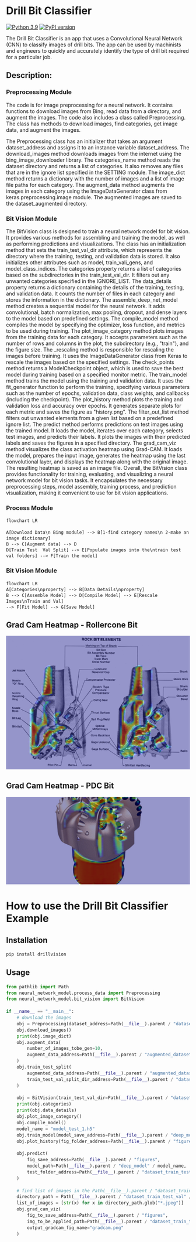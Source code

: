 # Drill Bit Classifier
[![Python 3.9](https://img.shields.io/badge/python-3.9-blue.svg)](https://www.python.org/downloads/release/python-360/)
[![PyPI version](https://badge.fury.io/py/drillvision.svg)](https://badge.fury.io/py/drillvision)

The Drill Bit Classifier is an app that uses a Convolutional Neural Network (CNN) to 
classify images of drill bits. The app can be used by machinists and engineers to 
quickly and accurately identify the type of drill bit required for a particular job.

## Description:
### Preprocessing Module
The code is for image preprocessing for a neural network. 
It contains functions to download images from Bing, read data from a directory, 
and augment the images. The code also includes a class called Preprocessing. 
The class has methods to download images, find categories, get image data, and 
augment the images.

The Preprocessing class has an initializer that takes an argument dataset_address 
and assigns it to an instance variable dataset_address. The download_images method 
downloads images from the internet using the bing_image_downloader library. 
The categories_name method reads the dataset directory and returns a list of categories. 
It also removes any files that are in the ignore list specified in the SETTING module. 
The image_dict method returns a dictionary with the number of images and a list of image 
file paths for each category. The augment_data method augments the images in each 
category using the ImageDataGenerator class from keras.preprocessing.image module. 
The augmented images are saved to the dataset_augmented directory.

### Bit Vision Module
The BitVision class is designed to train a neural network model for bit vision. It provides various methods for assembling and training the model, as well as performing predictions and visualizations.
The class has an initialization method that sets the train_test_val_dir attribute, which represents the directory where the training, testing, and validation data is stored. It also initializes other attributes such as model, train_vali_gens, and model_class_indices.
The categories property returns a list of categories based on the subdirectories in the train_test_val_dir. It filters out any unwanted categories specified in the IGNORE_LIST.
The data_details property returns a dictionary containing the details of the training, testing, and validation data. It counts the number of files in each category and stores the information in the dictionary.
The assemble_deep_net_model method creates a sequential model for the neural network. It adds convolutional, batch normalization, max pooling, dropout, and dense layers to the model based on predefined settings.
The compile_model method compiles the model by specifying the optimizer, loss function, and metrics to be used during training.
The plot_image_category method plots images from the training data for each category. It accepts parameters such as the number of rows and columns in the plot, the subdirectory (e.g., "train"), and the figure size.
The _rescaling method is responsible for rescaling the images before training. It uses the ImageDataGenerator class from Keras to rescale the images based on the specified settings.
The check_points method returns a ModelCheckpoint object, which is used to save the best model during training based on a specified monitor metric.
The train_model method trains the model using the training and validation data. It uses the fit_generator function to perform the training, specifying various parameters such as the number of epochs, validation data, class weights, and callbacks (including the checkpoint).
The plot_history method plots the training and validation loss and accuracy over epochs. It generates separate plots for each metric and saves the figure as "history.png".
The filter_out_list method filters out unwanted elements from a given list based on a predefined ignore list.
The predict method performs predictions on test images using the trained model. It loads the model, iterates over each category, selects test images, and predicts their labels. It plots the images with their predicted labels and saves the figures in a specified directory.
The grad_cam_viz method visualizes the class activation heatmap using Grad-CAM. It loads the model, prepares the input image, generates the heatmap using the last convolutional layer, and displays the heatmap along with the original image. The resulting heatmap is saved as an image file.
Overall, the BitVision class provides functionality for training, evaluating, and visualizing a neural network model for bit vision tasks. It encapsulates the necessary preprocessing steps, model assembly, training process, and prediction visualization, making it convenient to use for bit vision applications.

### Process Module
```mermaid
flowchart LR

A[Download Data\n Bing module] --> B[1-find category names\n 2-make an image dictionary]
B --> C[Augment data] --> D
D[Train Test  Val Split] --> E[Populate images into the\ntrain test val folders] --> F[Train the model]
```


### Bit Vision Module
```mermaid
flowchart LR
A[Categories\nproperty] --> B[Data Details\nproperty]
B --> C[Assemble Model] --> D[Compile Model] --> E[Rescale Images\nTrain and Val] 
--> F[Fit Model] --> G[Save Model]
```


[//]: # (# CNN Model Prediction on Test Data)

[//]: # (![alt text]&#40;figures/prediction_pdc_bit.png "Logo Title Text 1"&#41;)

[//]: # (![alt text]&#40;figures/prediction_rollercone_bit.png "Logo Title Text 1"&#41;)


## Grad Cam Heatmap - Rollercone Bit
![alt text](figures/grad_cam_rc_1.png "Logo Title Text 1")

## Grad Cam Heatmap - PDC Bit
![alt text](figures/grad_cam_pdc_1.png "Logo Title Text 1")


# How to use the Drill Bit Classifier Example
## Installation
```bash
pip install drillvision
```
## Usage
```python
from pathlib import Path
from neural_network_model.process_data import Preprocessing
from neural_network_model.bit_vision import BitVision

if __name__ == "__main__":
    # download the images
    obj = Preprocessing(dataset_address=Path(__file__).parent / "dataset")
    obj.download_images()
    print(obj.image_dict)
    obj.augment_data(
        number_of_images_tobe_gen=10,
        augment_data_address=Path(__file__).parent / "augmented_dataset"
    )
    obj.train_test_split(
        augmented_data_address=Path(__file__).parent / "augmented_dataset",
        train_test_val_split_dir_address=Path(__file__).parent / "dataset_train_test_val"
    )

    obj = BitVision(train_test_val_dir=Path(__file__).parent / "dataset_train_test_val")
    print(obj.categories)
    print(obj.data_details)
    obj.plot_image_category()
    obj.compile_model()
    model_name = "model_test_1.h5"
    obj.train_model(model_save_address=Path(__file__).parent / "deep_model" / model_name)
    obj.plot_history(fig_folder_address=Path(__file__).parent / "figures")

    obj.predict(
        fig_save_address=Path(__file__).parent / "figures",
        model_path=Path(__file__).parent / "deep_model" / model_name,
        test_folder_address=Path(__file__).parent / "dataset_train_test_val" / "test"
    )

    # find list of images in the Path(__file__).parent / "dataset_train_test_val" / "test" / "pdc_bit"
    directory_path = Path(__file__).parent / "dataset_train_test_val" / "test" / "pdc_bit"
    list_of_images = [str(x) for x in directory_path.glob("*.jpeg")]
    obj.grad_cam_viz(
        fig_to_save_address=Path(__file__).parent / "figures",
        img_to_be_applied_path=Path(__file__).parent / "dataset_train_test_val" / "test" / "pdc_bit" / list_of_images[0],
        output_gradcam_fig_name="gradcam.png"
    )

